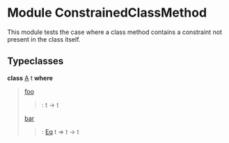 # <a name="module-constrainedclassmethod-88436"></a>Module ConstrainedClassMethod

This module tests the case where a class method contains a constraint
not present in the class itself.

## Typeclasses

<a name="class-constrainedclassmethod-a-38747"></a>**class** [A](#class-constrainedclassmethod-a-38747) t **where**

> <a name="function-constrainedclassmethod-foo-16027"></a>[foo](#function-constrainedclassmethod-foo-16027)
> 
> > : t -\> t
> 
> <a name="function-constrainedclassmethod-bar-5816"></a>[bar](#function-constrainedclassmethod-bar-5816)
> 
> > : [Eq](https://docs.daml.com/daml/stdlib/Prelude.html#class-ghc-classes-eq-22713) t =\> t -\> t
